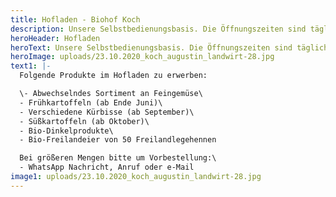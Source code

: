 ```yaml
---
title: Hofladen - Biohof Koch
description: Unsere Selbstbedienungsbasis. Die Öffnungszeiten sind täglich von 9 bis 19 Uhr.
heroHeader: Hofladen
heroText: Unsere Selbstbedienungsbasis. Die Öffnungszeiten sind täglich von 9 bis 19 Uhr.
heroImage: uploads/23.10.2020_koch_augustin_landwirt-28.jpg
text1: |-
  Folgende Produkte im Hofladen zu erwerben:

  \- Abwechselndes Sortiment an Feingemüse\
  - Frühkartoffeln (ab Ende Juni)\
  - Verschiedene Kürbisse (ab September)\
  - Süßkartoffeln (ab Oktober)\
  - Bio-Dinkelprodukte\
  - Bio-Freilandeier von 50 Freilandlegehennen

  Bei größeren Mengen bitte um Vorbestellung:\
  - WhatsApp Nachricht, Anruf oder e-Mail
image1: uploads/23.10.2020_koch_augustin_landwirt-28.jpg
---
```

